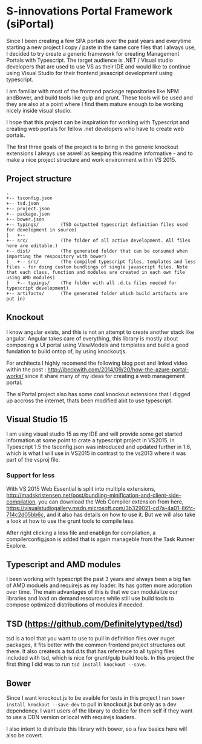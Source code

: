 
# S-innovations Portal Framework (siPortal)

Since I been creating a few SPA portals over the past years and everytime starting a new project I copy / paste in the same core files that I always use, I decided to try create a generic framework for creating Management Portals with Typescript. The target audience is .NET / Visual studio developers that are used to use VS as their IDE and would like to continue using Visual Studio for their frontend javascript development using typescript. 

I am familiar with most of the frontend package repositories like NPM andBower, and build tools like gulp and grunt. These tools will be used and they are also at a point where I find them mature enough to be working nicely inside visual studio.

I hope that this project can be inspiration for working with Typescript and creating web portals for fellow .net developers who have to create web portals. 

The first three goals of the project is to bring in the generic knockout extensions I always use aswell as keeping this readme informative - and to make a nice project structure and work environment within VS 2015.

## Project structure

```
.
+-- tsconfig.json
+-- tsd.json
+-- project.json
+-- package.json
+-- bower.json
+-- typings/        (TSD outputted typescript definition files used for development in source) 
|   +--             
+-- src/            (The folder of all active development. All files here are editable.)
+-- dist/           (The generated folder that can be consumed when importing the respository with bower)
|   +-- src/        (The compiled typescript files, templates and less files - for doing custom bundlings of single javascript files. Note that each class, function and modules are created in each own file using AMD modules)
|   +-- typings/    (The folder with all .d.ts files needed for typescript development)       
+-- artifacts/      (The generated folder which build artifacts are put in)
```

## Knockout
I know angular exists, and this is not an attempt to create another stack like angular. Angular takes care of everything, this library is mostly about composing a UI portal using ViewModels and templates and build a good fundation to build ontop of, by using knockoutjs.

For architects I highly recomend the following blog post and linked video within the post : http://jbeckwith.com/2014/09/20/how-the-azure-portal-works/ since it share many of my ideas for creating a web management portal.

The siPortal project also has some cool knockout extensions that I digged up accross the internet, thats been modified abit to use typescript.
 

## Visual Studio 15
I am using visual studio 15 as my IDE and will provide some get started information at some point to crate a typescript project in VS2015. In Typescript 1.5 the tsconfig.json was introduced and updated further in 1.6, which is what I will use in VS2015 in contrast to the vs2013 where it was part of the vsproj file.

### Support for less
With VS 2015 Web Essential is split into multiple extensions, http://madskristensen.net/post/bundling-minification-and-client-side-compilation, you can download the Web Compiler extension from here, https://visualstudiogallery.msdn.microsoft.com/3b329021-cd7a-4a01-86fc-714c2d05bb6c, and it also has details on how to use it. But we will also take a look at how to use the grunt tools to compile less.

After right clicking a less file and enablign for compilation, a compilerconfig.json is added that is again manageble from the Task Runner Explore.


## Typescript and AMD modules
I been working with typescript the past 3 years and always been a big fan of AMD moduels and requirejs as my loader. Its has gotten more adorption over time. The main advantages of this is that we can modulalize our libraries and load on demand resources while still use build tools to compose optimized distributions of modules if needed.

## TSD (https://github.com/Definitelytyped/tsd)
tsd is a tool that you want to use to pull in definition files over nuget packages, it fits better with the common frontend project structures out there. It also createds a tsd.d.ts that has reference to all typing files included with tsd, which is nice for grunt/gulp build tools. In this project the first thing I did was to run `tsd install knockout --save`.


## Bower
Since I want knockout.js to be avaible for tests in this project I ran `bower install knockout --save-dev` to pull in knockout.js but only as a dev dependency. I want users of the library to dedice for them self if they want to use a CDN version or local with requirejs loaders.

I also intent to distribute this library with bower, so a few basics here will also be covert.